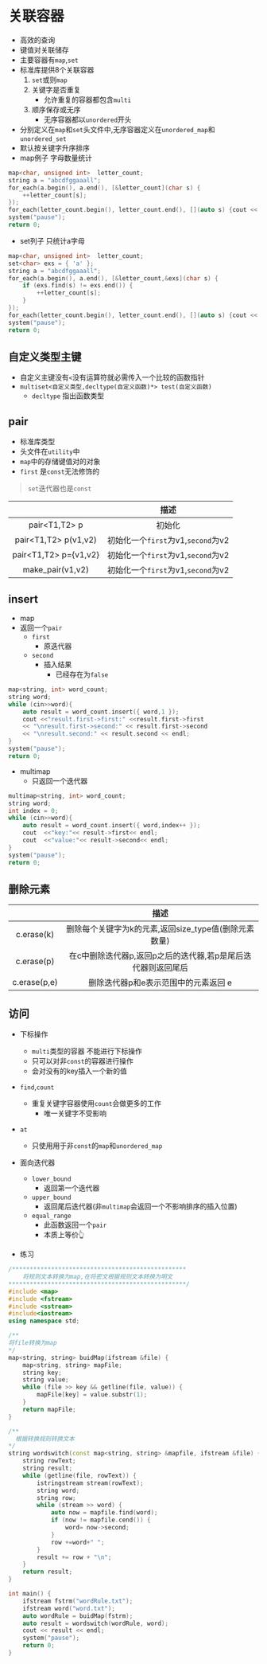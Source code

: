# 关联容器

- 高效的查询
- 键值对关联储存
- 主要容器有`map`,`set`
- 标准库提供8个关联容器
    1. `set`或则`map`
    2. 关键字是否重复
        - 允许重复的容器都包含`multi`
    3. 顺序保存或无序
        - 无序容器都以`unordered`开头
- 分别定义在`map`和`set`头文件中,无序容器定义在`unordered_map`和`unordered_set`
- 默认按关键字升序排序
- map例子 字母数量统计

```c++
map<char, unsigned int>  letter_count;
string a = "abcdfggaaall";
for_each(a.begin(), a.end(), [&letter_count](char s) {
    ++letter_count[s];
});
for_each(letter_count.begin(), letter_count.end(), [](auto s) {cout << s.first <<":"<<s.second<< endl; });
system("pause");
return 0;
```

- set列子 只统计a字母

```c++
map<char, unsigned int>  letter_count;
set<char> exs = { 'a' };
string a = "abcdfggaaall";
for_each(a.begin(), a.end(), [&letter_count,&exs](char s) {
    if (exs.find(s) != exs.end()) {
        ++letter_count[s];
    }
});
for_each(letter_count.begin(), letter_count.end(), [](auto s) {cout << s.first <<":"<<s.second<< endl; });
system("pause");
return 0;

```

## 自定义类型主键

- 自定义主键没有`<`没有运算符就必需传入一个比较的函数指针
- `multiset<自定义类型,decltype(自定义函数)*> test(自定义函数)`
  - `decltype` 指出函数类型

## pair

- 标准库类型
- 头文件在`utility`中
- `map`中的存储键值对的对象
- `first` 是`const`无法修饰的

> `set`迭代器也是`const`

|                       |                描述                |
|:---------------------:|:----------------------------------:|
|     pair<T1,T2> p     |               初始化               |
| pair<T1,T2> p(v1,v2)  | 初始化一个`first`为v1,`second`为v2 |
| pair<T1,T2> p={v1,v2} | 初始化一个`first`为v1,`second`为v2 |
|  make_pair(v1,v2)    | 初始化一个`first`为v1,`second`为v2 |

## insert

- map
- 返回一个`pair`
  - `first`
    - 原迭代器
  - `second`
    - 插入结果
      - 已经存在为`false`

```c++
map<string, int> word_count;
string word;
while (cin>>word){
    auto result = word_count.insert({ word,1 });
    cout <<"result.first->first:" <<result.first->first 
    << "\nresult.first->second:" << result.first->second
    << "\nresult.second:" << result.second << endl;
}
system("pause");
return 0;
```

- multimap
  - 只返回一个迭代器

```c++
multimap<string, int> word_count;
string word;
int index = 0;
while (cin>>word){
    auto result = word_count.insert({ word,index++ });
    cout  <<"key:"<< result->first<< endl;
    cout  <<"value:"<< result->second<< endl;
}
system("pause");
return 0;
```

## 删除元素

|              |                             描述                             |
|:------------:|:------------------------------------------------------------:|
|  c.erase(k)  |    删除每个关键字为k的元素,返回size_type值(删除元素数量)     |
|  c.erase(p)  | 在c中删除迭代器p,返回p之后的迭代器,若p是尾后迭代器则返回尾后 |
| c.erase(p,e) |             删除迭代器p和e表示范围中的元素返回 e             |

## 访问

- 下标操作
  - `multi`类型的容器 不能进行下标操作
  - 只可以对非`const`的容器进行操作
  - 会对没有的key插入一个新的值
- `find`,`count`
  - 重复关键字容器使用`count`会做更多的工作
    - 唯一关键字不受影响
- `at`
  - 只使用用于非`const`的`map`和`unordered_map`

- 面向迭代器
  - `lower_bound`
    - 返回第一个迭代器
  - `upper_bound`
    - 返回尾后迭代器(非`multimap`会返回一个不影响排序的插入位置)
  - `equal_range`
    - 此函数返回一个`pair`
    - 本质上等价👆

- 练习

```c++
/*************************************************
    将规则文本转换为map,在将密文根据规则文本转换为明文
**************************************************/
#include <map>
#include <fstream>
#include <sstream>
#include<iostream> 
using namespace std;

/**
将file转换为map
*/
map<string, string> buidMap(ifstream &file) {
    map<string, string> mapFile;
    string key;
    string value; 
    while (file >> key && getline(file, value)) {
        mapFile[key] = value.substr(1);
    }
    return mapFile;
}

/**
  根据转换规则转换文本
*/
string wordswitch(const map<string, string> &mapfile, ifstream &file) {
    string rowText;
    string result;
    while (getline(file, rowText)) {
        istringstream stream(rowText);
        string word;
        string row;
        while (stream >> word) {
            auto now = mapfile.find(word);
            if (now != mapfile.cend()) {
                word= now->second;
            }
            row +=word+" ";
        }
        result += row + "\n";
    }
    return result;
}

int main() {
    ifstream fstrm("wordRule.txt");
    ifstream word("word.txt");
    auto wordRule = buidMap(fstrm);
    auto result = wordswitch(wordRule, word);
    cout << result << endl;
    system("pause");
    return 0;
}
```
